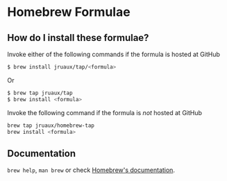 # Homebrew Formulae

## How do I install these formulae?
Invoke either of the following commands if the formula is hosted at GitHub

```sh
$ brew install jruaux/tap/<formula>
```

Or

```sh
$ brew tap jruaux/tap
$ brew install <formula>
```

Invoke the following command if the formula is *not* hosted at GitHub

```sh
brew tap jruaux/homebrew-tap 
brew install <formula>
```

## Documentation
`brew help`, `man brew` or check [Homebrew's documentation](https://docs.brew.sh).